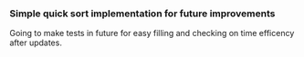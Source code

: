 ### Simple quick sort implementation for future improvements
 Going to make tests in future for easy filling and checking on time efficency after updates.